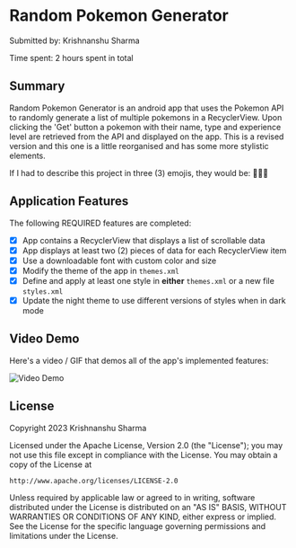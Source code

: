 <!-- (This is a comment) INSTRUCTIONS: Go through this page and fill out any **bolded** entries with their correct values.-->

# Random Pokemon Generator

Submitted by: Krishnanshu Sharma

Time spent: 2 hours spent in total

## Summary

Random Pokemon Generator is an android app that uses the Pokemon API to randomly generate a list of multiple pokemons in a RecyclerView. Upon clicking the 'Get' button a pokemon with their name, type and experience level are retrieved from the API and displayed on the app. This is a revised version and this one is a little reorganised and has some more stylistic elements.

If I had to describe this project in three (3) emojis, they would be: 🧠😍👾

## Application Features

<!-- (This is a comment) Please be sure to change the [ ] to [x] for any features you completed.  If a feature is not checked [x], you might miss the points for that item! -->

The following REQUIRED features are completed:

- [x] App contains a RecyclerView that displays a list of scrollable data
- [x] App displays at least two (2) pieces of data for each RecyclerView item
- [x] Use a downloadable font with custom color and size
- [x] Modify the theme of the app in `themes.xml`
- [x] Define and apply at least one style in **either** `themes.xml` or a new file `styles.xml`
- [x] Update the night theme to use different versions of styles when in dark mode

## Video Demo

Here's a video / GIF that demos all of the app's implemented features:

<img src='https://i.imgur.com/HzSpbVn.gif' title='Video Demo' width='' alt='Video Demo' />

## License

Copyright 2023 Krishnanshu Sharma

Licensed under the Apache License, Version 2.0 (the "License");
you may not use this file except in compliance with the License.
You may obtain a copy of the License at

    http://www.apache.org/licenses/LICENSE-2.0

Unless required by applicable law or agreed to in writing, software
distributed under the License is distributed on an "AS IS" BASIS,
WITHOUT WARRANTIES OR CONDITIONS OF ANY KIND, either express or implied.
See the License for the specific language governing permissions and
limitations under the License.
